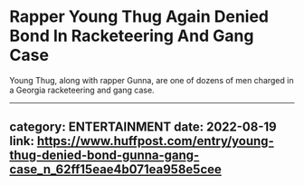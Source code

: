 # Rapper Young Thug Again Denied Bond In Racketeering And Gang Case

Young Thug, along with rapper Gunna, are one of dozens of men charged in a Georgia racketeering and gang case.

---
category: ENTERTAINMENT
date: 2022-08-19
link: https://www.huffpost.com/entry/young-thug-denied-bond-gunna-gang-case_n_62ff15eae4b071ea958e5cee
---
